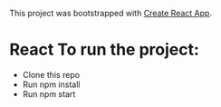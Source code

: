 This project was bootstrapped with [Create React App](https://github.com/facebook/create-react-app).

# React To run the project:

* Clone this repo
* Run npm install
* Run npm start
